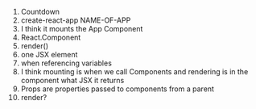 1. Countdown
2. create-react-app NAME-OF-APP
3. I think it mounts the App Component
4. React.Component
5. render()
6. one JSX element
7. when referencing variables
8. I think mounting is when we call Components and rendering is in the component what JSX it returns
9. Props are properties passed to components from a parent
10. render?
